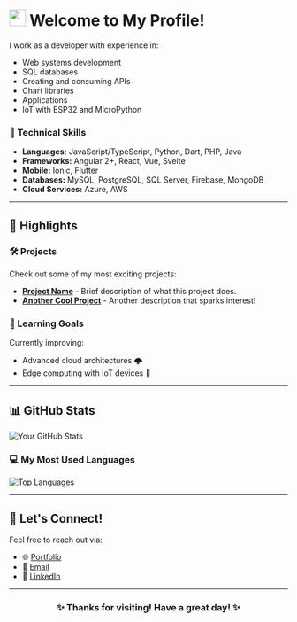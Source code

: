 <h1><img src="https://emojis.slackmojis.com/emojis/images/1531849430/4246/blob-sunglasses.gif?1531849430" width="30"/> Welcome to My Profile! </h1>

I work as a developer with experience in:  
- Web systems development  
- SQL databases  
- Creating and consuming APIs  
- Chart libraries  
- Applications  
- IoT with ESP32 and MicroPython  

### 🚀 Technical Skills  
- **Languages:** JavaScript/TypeScript, Python, Dart, PHP, Java  
- **Frameworks:** Angular 2+, React, Vue, Svelte  
- **Mobile:** Ionic, Flutter  
- **Databases:** MySQL, PostgreSQL, SQL Server, Firebase, MongoDB  
- **Cloud Services:** Azure, AWS  

---

## 🌟 Highlights  

### 🛠️ Projects  
Check out some of my most exciting projects:  
- **[Project Name](#)** - Brief description of what this project does.  
- **[Another Cool Project](#)** - Another description that sparks interest!  

### 🧠 Learning Goals  
Currently improving:  
- Advanced cloud architectures 🌩️  
- Edge computing with IoT devices 🤖  

---

## 📊 GitHub Stats  
![Your GitHub Stats](https://github-readme-stats.vercel.app/api?username=JoaoScheleder&show_icons=true&theme=radical)  

### 💻 My Most Used Languages  
![Top Languages](https://github-readme-stats.vercel.app/api/top-langs/?username=JoaoScheleder&layout=compact&theme=radical)  

---

## 🤝 Let's Connect!  
Feel free to reach out via:  
- 🌐 [Portfolio](https://joao-gabriel.com)  
- 📧 [Email](mailto:jg.scheleder@hotmail.com.com)  
- 💼 [LinkedIn]([https://www.linkedin.com/in/jo%C3%A3o-gabriel-scheleder-653a3a205/])  

---

<h3 align="center">✨ Thanks for visiting! Have a great day! ✨</h3>
